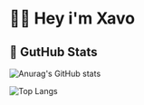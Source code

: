 # 👋🏼 Hey i'm Xavo

## 🔭 GutHub Stats
![Anurag's GitHub stats](https://github-readme-stats.vercel.app/api?username=xavoyx&show_icons=true&theme=discord_old_blurple)

![Top Langs](https://github-readme-stats.vercel.app/api/top-langs/?username=xavoyx&hide=javascript,html&theme=discord_old_blurple)
